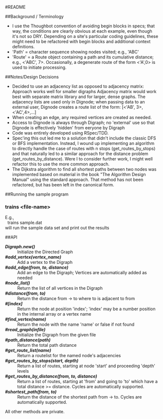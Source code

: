 #README

##Background / Terminology
* I use the Thoughbot convention of avoiding begin blocks in specs; that way, the conditions are clearly obvious at each example, even though it's not so DRY. Depending on a site's particular coding guidelines, these might need to be refactored with begin blocks and additional context definitions.
* 'Path' = character sequence showing nodes visited; e.g., 'ABC'
* 'Route' = a Route object containing a path and its cumulative distance; e.g., &lt;'ABC', 7>. Occasionally, a degenerate route of the form &lt;'A',0> is used to initiate processing.

##Notes/Design Decisions
* Decided to use an adjacency list as opposed to adjacency matrix: Approach works well for smaller digraphs Adjacency matrix would work best with separate matrix library and for larger, dense graphs. The adjacency lists are used only in Dignode; when passing data to an external user, Dignode creates a route list of the form: [&lt;'AB', 3>, &lt;'AC',4>,...]
* When creating an edge, any required vertices are created as needed.
* Access to Dignode is always through Digraph; no 'external' use so that Dignode is effectively 'hidden' from eeryone by Digraph 
* Code was entirely developed using RSpec/TDD.
* Spec'ing this out led me to a solution that didn't include the classic DFS or BFS implementation. Instead, I wound up implementing an algorithm to directly handle the case of routes with n stops (get&#95;routes&#95;by&#95;stops) and that naturally led to a similar approach for the distance problem (get&#95;routes&#95;by&#95;distance). Were I to consider further work, I might well refactor this to use the more common approach.
* The Dijkstra algorithm to find all shortest paths between two nodes was implemented based on material in the book "The Algorithm Design Manual" using the standard approach. That method has not been refactored, but has been left in the canonical form.

##Running the sample program
###  trains &lt;file-name>
E.g., <br />
&nbsp;&nbsp;trains sample.dat<br />
will run the sample data set and print out the results

##API
<dl>
<dt><em><b>Digraph.new() </b></em>
<dd>Initialize the Directed Graph
<hl>
<dt><em><b>#add_vertex(vertex_name)</b></em>
<dd>Add a vertex to the Digraph
<dt><em><b>#add_edge(from, to, distance)</b></em>
<dd>Add an edge to the Digraph; Vertices are automatically added as needed
<dt><em><b>#node_list()</b></em>
<dd>Return the list of all vertices in the Digraph
<dt><em><b>#distance(from, to)</b></em>
<dd>Return the distance from -> to where to is adjacent to from
<dt><em><b>#[index]</b></em>
<dd>Return the node at position 'index'; 'index' may be a number position in the internal array or a vertex name
<dt><em><b>#find_vertex(name)</b></em>
<dd>Return the node with the name 'name' or false if not found
<dt><em><b>#read_graph(infile)</b></em>
<dd>Initialize the Digraph from the given file
<dt><em><b>#path_distance(path)</b></em>
<dd>Return the total path distance
<dt><em><b>#get_route_list(name)</b></em>
<dd>Return a routelist for the named node's adjacencies
<dt><em><b>#get_routes_by_stops(start, depth)</b></em>
<dd>Return a list of routes, starting at node 'start' and proceeding 'depth' levels
<dt><em><b>#get_routes_by_distance(from, to, distance)</b></em>
<dd>Return a list of routes, starting at 'from' and going to 'to' which have a total distance >= distance. Cycles are automatically supported.
<dt><em><b>#shortest_path(from, to)</b></em>
<dd>Return the distance of the shortest path from -> to. Cycles are automatically supported.
</dl>
All other methods are private.                                        
